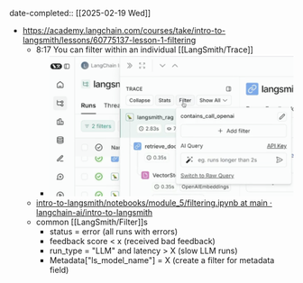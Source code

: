 date-completed:: [[2025-02-19 Wed]]

- https://academy.langchain.com/courses/take/intro-to-langsmith/lessons/60775137-lesson-1-filtering
	- 8:17 You can filter within an individual [[LangSmith/Trace]]
		- ![image.png](../assets/image_1739983986731_0.png)
	- [intro-to-langsmith/notebooks/module_5/filtering.ipynb at main · langchain-ai/intro-to-langsmith](https://github.com/langchain-ai/intro-to-langsmith/blob/main/notebooks/module_5/filtering.ipynb)
	- common [[LangSmith/Filter]]s
		- status = error (all runs with errors)
		- feedback score < x  (received bad feedback)
		- run_type = "LLM" and latency > X (slow LLM runs)
		- Metadata["ls_model_name"] = X (create a filter for metadata field)